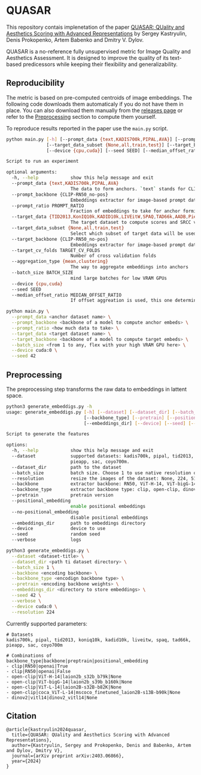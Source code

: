 # QUASAR

This repository contais implenetation of the paper [QUASAR: QUality and Aesthetics Scoring with Advanced Representations](https://arxiv.org/abs/2403.06866) 
by Sergey Kastryulin, Denis Prokopenko, Artem Babenko and Dmitry V. Dylov.

QUASAR is a no-reference fully unsupervised metric for Image Quality and Aesthetics Assessment. It is designed to improve
the quality of its text-based predicessors while keeping their flexibility and generalizability.

## Reproducibility

The metric is based on pre-computed centroids of image embeddings. The following code downloads them automaticaly if you do not have them in place. You can also download them manually from the [releases page](https://github.com/photosynthesis-team/QUASAR/releases/tag/embeds) or refer to the [Preprocessing](#reprocessing) section to compute them yourself.

To reproduce results reported in the paper use the `main.py` script. 

```bash
python main.py [-h] [--prompt_data {text,KADIS700k,PIPAL,AVA}] [--prompt_backbone {CLIP-RN50_no-pos}] [--prompt_ratio PROMPT_RATIO] [--target_data {TID2013,KonIQ10k,KADID10k,LIVEitW,SPAQ,TAD66k,AADB,PieAPP}]
               [--target_data_subset {None,all,train,test}] [--target_backbone {CLIP-RN50_no-pos}] [--target_cv_folds TARGET_CV_FOLDS] [--aggregation_type {mean,clustering}] [--batch_size BATCH_SIZE]
               [--device {cpu,cuda}] [--seed SEED] [--median_offset_ratio MEDIAN_OFFSET_RATIO]

Script to run an experiment

optional arguments:
  -h, --help            show this help message and exit
  --prompt_data {text,KADIS700k,PIPAL,AVA}
                        The data to form anchors. `text` stands for CLIP-IQA
  --prompt_backbone {CLIP-RN50_no-pos}
                        Embeddings extractor for image-based prompt data
  --prompt_ratio PROMPT_RATIO
                        Fraction of embeddings to take for anchor forming
  --target_data {TID2013,KonIQ10k,KADID10k,LIVEitW,SPAQ,TAD66k,AADB,PieAPP}
                        The target dataset to compute scores and SRCC values on
  --target_data_subset {None,all,train,test}
                        Select which subset of target data will be used to compute SRCC values. Each dataset has its own default value because it varies in literature. Use None if not sure for a default value.
  --target_backbone {CLIP-RN50_no-pos}
                        Embeddings extractor for image-based prompt data
  --target_cv_folds TARGET_CV_FOLDS
                        Number of cross validation folds
  --aggregation_type {mean,clustering}
                        The way to aggregate embeddings into anchors
  --batch_size BATCH_SIZE
                        mind large batches for low VRAM GPUs
  --device {cpu,cuda}
  --seed SEED
  --median_offset_ratio MEDIAN_OFFSET_RATIO
                        If offset aggreation is used, this one determince the offset from the median score
```

```bash
python main.py \
  --prompt_data <anchor dataset name> \
  --prompt_backbone <backbone of a model to compute anchor embeds> \
  --prompt_ratio <how much data to take> \
  --target_data <target dataset name> \
  --target_backbone <backbone of a model to compute target embeds> \
  --batch_size <from 1 to any, flex with your high VRAM GPU here> \
  --device cuda:0 \
  --seed 42
```

## Preprocessing 

The preprocessing step transforms the raw data to embeddings in lattent space.


```bash
python3 generate_embeddigs.py -h
usage: generate_embeddigs.py [-h] [--dataset] [--dataset_dir] [--batch_size] [--resolution] [--backbone]
                             [--backbone_type] [--pretrain] [--positional_embedding] [--no-positional_embedding]
                             [--embeddings_dir] [--device] [--seed] [--verbose]

Script to generate the features

options:
  -h, --help            show this help message and exit
  --dataset             supported datasets: kadis700k, pipal, tid2013, koniq10k, kadid10k, liveitw, spaq, tad66k,
                        pieapp, sac, coyo700m.
  --dataset_dir         path to the dataset
  --batch_size          batch size. Choose 1 to use native resolution of the dataset.
  --resolution          resize the images of the dataset: None, 224, 512
  --backbone            extractor backbone: RN50, ViT-H-14, ViT-bigG-14, ViT-L-14, coca_ViT-L-14, vitl14
  --backbone_type       extractor backbone type: clip, open-clip, dinov2
  --pretrain            pretrain version
  --positional_embedding
                        enable positional embeddings
  --no-positional_embedding
                        disable positional embeddings
  --embeddings_dir      path to embeddings directory
  --device              device to use
  --seed                random seed
  --verbose             logs
```

```bash
python3 generate_embeddigs.py \
  --dataset <dataset-title> \
  --dataset_dir <path ti dataset directory> \
  --batch_size 1 \
  --backbone <encoding backbone> \
  --backbone_type <encodign backbone type> \
  --pretrain <encoding backbone weights> \
  --embeddings_dir <directory to store embeddings> \
  --seed 42 \
  --verbose \
  --device cuda:0 \
  --resolution 224 
```

Currently supported parameters:
```
# Datasets
kadis700k, pipal, tid2013, koniq10k, kadid10k, liveitw, spaq, tad66k, pieapp, sac, coyo700m

# Combinations of backbone_type|backbone|preptrain|positional_embedding
- clip|RN50|openai|True
- clip|RN50|openai|False
- open-clip|ViT-H-14|laion2b_s32b_b79k|None
- open-clip|ViT-bigG-14|laion2b_s39b_b160k|None
- open-clip|ViT-L-14|laion2B-s32B-b82K|None
- open-clip|coca_ViT-L-14|mscoco_finetuned_laion2B-s13B-b90k|None
- dinov2|vitl14|dinov2_vitl14|None 
```

## Citation

```
@article{kastryulin2024quasar,
  title={QUASAR: QUality and Aesthetics Scoring with Advanced Representations},
  author={Kastryulin, Sergey and Prokopenko, Denis and Babenko, Artem and Dylov, Dmitry V},
  journal={arXiv preprint arXiv:2403.06866},
  year={2024}
}
```